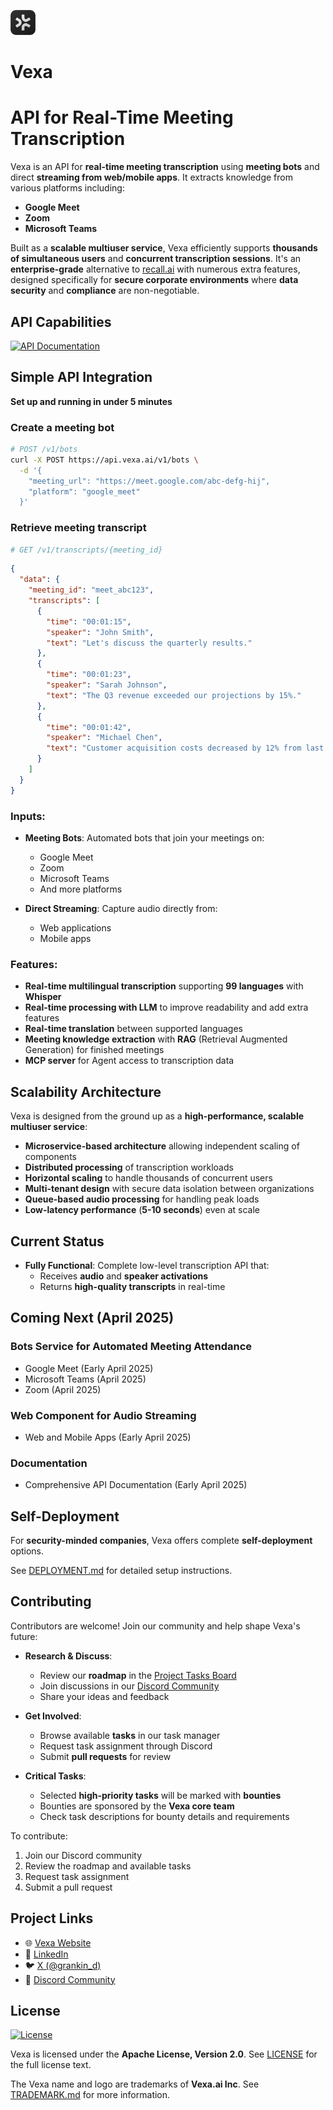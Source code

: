 <p align="left">
  <img src="assets/logodark.svg" alt="Vexa Logo" width="40"/>
</p>

# Vexa

# API for **Real-Time Meeting Transcription**

Vexa is an API for **real-time meeting transcription** using **meeting bots** and direct **streaming from web/mobile apps**. It extracts knowledge from various platforms including:

- **Google Meet**
- **Zoom**
- **Microsoft Teams**

Built as a **scalable multiuser service**, Vexa efficiently supports **thousands of simultaneous users** and **concurrent transcription sessions**. It's an **enterprise-grade** alternative to [recall.ai](https://recall.ai) with numerous extra features, designed specifically for **secure corporate environments** where **data security** and **compliance** are non-negotiable.

## API Capabilities

<div align="left">
  <a href="https://api.dev.vexa.ai/docs">
    <img src="https://img.shields.io/badge/API-Documentation-2ea44f?style=for-the-badge" alt="API Documentation">
  </a>
</div>

## Simple API Integration
**Set up and running in under 5 minutes**

### Create a meeting bot
```bash
# POST /v1/bots
curl -X POST https://api.vexa.ai/v1/bots \
  -d '{
    "meeting_url": "https://meet.google.com/abc-defg-hij",
    "platform": "google_meet"
  }'
```

### Retrieve meeting transcript
```bash
# GET /v1/transcripts/{meeting_id}
```

```json
{
  "data": {
    "meeting_id": "meet_abc123",
    "transcripts": [
      {
        "time": "00:01:15",
        "speaker": "John Smith",
        "text": "Let's discuss the quarterly results."
      },
      {
        "time": "00:01:23",
        "speaker": "Sarah Johnson",
        "text": "The Q3 revenue exceeded our projections by 15%."
      },
      {
        "time": "00:01:42",
        "speaker": "Michael Chen",
        "text": "Customer acquisition costs decreased by 12% from last quarter."
      }
    ]
  }
}
```

### Inputs:
- **Meeting Bots**: Automated bots that join your meetings on:
  - Google Meet
  - Zoom
  - Microsoft Teams
  - And more platforms

- **Direct Streaming**: Capture audio directly from:
  - Web applications
  - Mobile apps

### Features:
- **Real-time multilingual transcription** supporting **99 languages** with **Whisper**
- **Real-time processing with LLM** to improve readability and add extra features
- **Real-time translation** between supported languages
- **Meeting knowledge extraction** with **RAG** (Retrieval Augmented Generation) for finished meetings
- **MCP server** for Agent access to transcription data

## Scalability Architecture

Vexa is designed from the ground up as a **high-performance, scalable multiuser service**:

- **Microservice-based architecture** allowing independent scaling of components
- **Distributed processing** of transcription workloads
- **Horizontal scaling** to handle thousands of concurrent users
- **Multi-tenant design** with secure data isolation between organizations
- **Queue-based audio processing** for handling peak loads
- **Low-latency performance** (**5-10 seconds**) even at scale

## Current Status

- **Fully Functional**: Complete low-level transcription API that:
  - Receives **audio** and **speaker activations**
  - Returns **high-quality transcripts** in real-time

## Coming Next (April 2025)

### Bots Service for Automated Meeting Attendance
- Google Meet (Early April 2025)
- Microsoft Teams (April 2025)
- Zoom (April 2025)

### Web Component for Audio Streaming
- Web and Mobile Apps (Early April 2025)

### Documentation
- Comprehensive API Documentation (Early April 2025)

## Self-Deployment

For **security-minded companies**, Vexa offers complete **self-deployment** options.

See [DEPLOYMENT.md](DEPLOYMENT.md) for detailed setup instructions.

## Contributing

Contributors are welcome! Join our community and help shape Vexa's future:

- **Research & Discuss**: 
  - Review our **roadmap** in the [Project Tasks Board](https://github.com/Vexa-ai/vexa/projects)
  - Join discussions in our [Discord Community](https://discord.gg/Ga9duGkVz9)
  - Share your ideas and feedback

- **Get Involved**:
  - Browse available **tasks** in our task manager
  - Request task assignment through Discord
  - Submit **pull requests** for review

- **Critical Tasks**:
  - Selected **high-priority tasks** will be marked with **bounties**
  - Bounties are sponsored by the **Vexa core team**
  - Check task descriptions for bounty details and requirements

To contribute:
1. Join our Discord community
2. Review the roadmap and available tasks
3. Request task assignment
4. Submit a pull request

## Project Links

- 🌐 [Vexa Website](https://vexa.ai)
- 💼 [LinkedIn](https://www.linkedin.com/company/vexa-ai/)
- 🐦 [X (@grankin_d)](https://x.com/grankin_d)
- 💬 [Discord Community](https://discord.gg/Ga9duGkVz9)

## License

[![License](https://img.shields.io/badge/License-Apache%202.0-blue.svg)](https://opensource.org/licenses/Apache-2.0)

Vexa is licensed under the **Apache License, Version 2.0**. See [LICENSE](LICENSE) for the full license text.

The Vexa name and logo are trademarks of **Vexa.ai Inc**. See [TRADEMARK.md](TRADEMARK.md) for more information.

